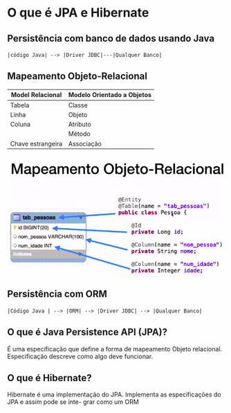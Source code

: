 # O que é JPA e Hibernate

## Persistência com banco de dados usando Java

    |código Java| --> |Driver JDBC|---|Qualquer Banco|

## Mapeamento Objeto-Relacional

 Model Relacional| Modelo Orientado a Objetos
 ----------------|---------------------------
Tabela           | Classe
Linha            | Objeto
Coluna           | Atributo
|                | Método
Chave estrangeira| Associação 

![mapeamento-class](/algafood-api/docs/resources/img/ex_mapeamento_OR.png)


## Persistência com ORM

    |Código Java | --> |ORM| --> |Driver JDBC| --> |Qualquer Banco|



## O que é Java Persistence API (JPA)?

É uma especificação que define a forma de mapeamento Objeto relacional. Especificação descreve
como algo deve funcionar.

## O que é Hibernate?

Hibernate é uma implementação do JPA. Implementa as especificações do JPA e assim pode se inte-
grar como um ORM
